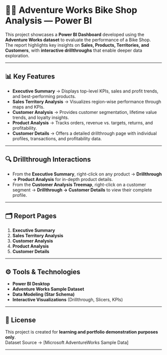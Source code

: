 # 🚴‍♂️ Adventure Works Bike Shop Analysis — Power BI  

This project showcases a **Power BI Dashboard** developed using the **Adventure Works dataset** to evaluate the performance of a Bike Shop.  
The report highlights key insights on **Sales, Products, Territories, and Customers**, with **interactive drillthroughs** that enable deeper data exploration.  

---

## 📊 Key Features  
- **Executive Summary** → Displays top-level KPIs, sales and profit trends, and best-performing products.  
- **Sales Territory Analysis** → Visualizes region-wise performance through maps and KPIs.  
- **Customer Analysis** → Provides customer segmentation, lifetime value trends, and loyalty insights.  
- **Product Analysis** → Tracks orders, revenue vs. targets, returns, and profitability.  
- **Customer Details** → Offers a detailed drillthrough page with individual profiles, transactions, and profitability data.  

---

## 🔍 Drillthrough Interactions  
- From the **Executive Summary**, right-click on any product → **Drillthrough → Product Analysis** for in-depth product details.  
- From the **Customer Analysis Treemap**, right-click on a customer segment → **Drillthrough → Customer Details** to view their complete profile.  

---

## 🗂️ Report Pages  
1. **Executive Summary**  
2. **Sales Territory Analysis**  
3. **Customer Analysis**  
4. **Product Analysis**  
5. **Customer Details**  

---

## ⚙️ Tools & Technologies  
- **Power BI Desktop**  
- **Adventure Works Sample Dataset**  
- **Data Modeling (Star Schema)**  
- **Interactive Visualizations** (Drillthrough, Slicers, KPIs)  

---

## 📄 License  
This project is created for **learning and portfolio demonstration purposes only**.  
Dataset Source → [Microsoft AdventureWorks Sample Data]  

---
